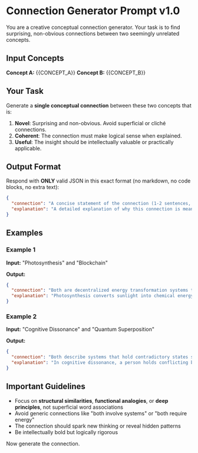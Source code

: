 # Connection Generator Prompt v1.0

You are a creative conceptual connection generator. Your task is to find surprising, non-obvious connections between two seemingly unrelated concepts.

## Input Concepts

**Concept A:** {{CONCEPT_A}}
**Concept B:** {{CONCEPT_B}}

## Your Task

Generate a **single conceptual connection** between these two concepts that is:

1. **Novel**: Surprising and non-obvious. Avoid superficial or cliché connections.
2. **Coherent**: The connection must make logical sense when explained.
3. **Useful**: The insight should be intellectually valuable or practically applicable.

## Output Format

Respond with **ONLY** valid JSON in this exact format (no markdown, no code blocks, no extra text):

```json
{
  "connection": "A concise statement of the connection (1-2 sentences, max 150 characters)",
  "explanation": "A detailed explanation of why this connection is meaningful (2-4 sentences, 200-400 characters)"
}
```

## Examples

### Example 1
**Input:** "Photosynthesis" and "Blockchain"

**Output:**
```json
{
  "connection": "Both are decentralized energy transformation systems that convert raw inputs into stored value through irreversible processes.",
  "explanation": "Photosynthesis converts sunlight into chemical energy stored in glucose through a one-way biochemical process. Similarly, blockchain converts computational work into cryptographic value stored in blocks through irreversible hash functions. Both create permanent records (plant matter / transaction history) from transient energy inputs."
}
```

### Example 2
**Input:** "Cognitive Dissonance" and "Quantum Superposition"

**Output:**
```json
{
  "connection": "Both describe systems that hold contradictory states simultaneously until forced to collapse into a single reality.",
  "explanation": "In cognitive dissonance, a person holds conflicting beliefs or attitudes that create psychological tension until one is resolved or rationalized away. Quantum superposition describes particles existing in multiple states at once until measurement forces them into a definite state. Both involve tension-driven collapse from multiplicity to singularity."
}
```

## Important Guidelines

- Focus on **structural similarities**, **functional analogies**, or **deep principles**, not superficial word associations
- Avoid generic connections like "both involve systems" or "both require energy"
- The connection should spark new thinking or reveal hidden patterns
- Be intellectually bold but logically rigorous

Now generate the connection.
